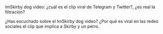 ImSkirby dog video: ¿cuál es el clip viral de Telegram y Twitter?, ¿es real la filtración?

¿Has escuchado sobre el ImSkirby dog video? ¿Por qué es viral en las redes sociales el clip que implica a Skirby y un perro.
